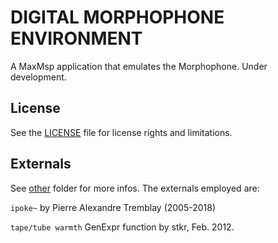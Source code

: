 # DIGITAL MORPHOPHONE ENVIRONMENT
A MaxMsp application that emulates the Morphophone. Under development.

## License
See the [LICENSE](LICENSE.md) file for license rights and limitations.

## Externals
See [other](maxmsp/DigitalMorphophoneEnvironment/other) folder for more infos. The externals employed are:

`ipoke~` by Pierre Alexandre Tremblay (2005-2018)

`tape/tube warmth` GenExpr function by stkr, Feb. 2012.
